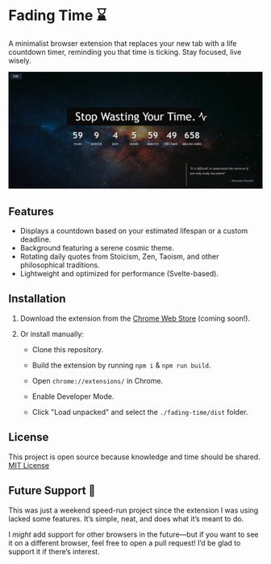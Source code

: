 # Fading Time ⌛

A minimalist browser extension that replaces your new tab with a life countdown timer, reminding you that time is ticking. Stay focused, live wisely.

![screenshot](./src/assets/ss.png)

## Features

- Displays a countdown based on your estimated lifespan or a custom deadline.
- Background featuring a serene cosmic theme.
- Rotating daily quotes from Stoicism, Zen, Taoism, and other philosophical traditions.
- Lightweight and optimized for performance (Svelte-based).

## Installation

1. Download the extension from the [Chrome Web Store](#) (coming soon!).
2. Or install manually:

   - Clone this repository.
   - Build the extension by running `npm i` & `npm run build`.

   - Open `chrome://extensions/` in Chrome.

   - Enable Developer Mode.

   - Click "Load unpacked" and select the `./fading-time/dist` folder.

## License

This project is open source because knowledge and time should be shared.
[MIT License](./LICENSE.md)

## Future Support 🚀

This was just a weekend speed-run project since the extension I was using lacked some features. It’s simple, neat, and does what it’s meant to do.

I _might_ add support for other browsers in the future—but if you want to see it on a different browser, feel free to open a pull request! I’d be glad to support it if there’s interest.
